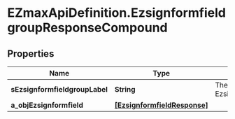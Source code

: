 # EZmaxApiDefinition.EzsignformfieldgroupResponseCompound

## Properties

Name | Type | Description | Notes
------------ | ------------- | ------------- | -------------
**sEzsignformfieldgroupLabel** | **String** | The Label for the Ezsignformfieldgroup | 
**a_objEzsignformfield** | [**[EzsignformfieldResponse]**](EzsignformfieldResponse.md) |  | 


